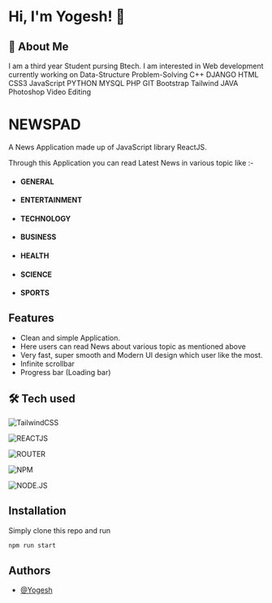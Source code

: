 
# Hi, I'm Yogesh! 👋


## 🚀 About Me
I am a third year Student pursing Btech. I am interested in Web development currently working on Data-Structure Problem-Solving C++ DJANGO HTML CSS3 JavaScript PYTHON MYSQL PHP GIT Bootstrap Tailwind JAVA Photoshop Video Editing


# NEWSPAD

A News Application made up of JavaScript library ReactJS.

Through this Application you can read Latest News in various topic like :-

- #### GENERAL

- #### ENTERTAINMENT

- #### TECHNOLOGY

- #### BUSINESS

- #### HEALTH

- #### SCIENCE

- #### SPORTS
## Features

- Clean and simple Application.
- Here users can read News about various topic as mentioned above
- Very fast, super smooth and Modern UI design which user like the most.
- Infinite scrollbar
- Progress bar (Loading bar)
## 🛠 Tech used

![TailwindCSS](https://img.shields.io/badge/tailwindcss-%2338B2AC.svg?style=for-the-badge&logo=tailwind-css&logoColor=white) 

![REACTJS](https://img.shields.io/badge/react-%2320232a.svg?style=for-the-badge&logo=react&logoColor=%2361DAFB) 

![ROUTER](https://img.shields.io/badge/React_Router-CA4245?style=for-the-badge&logo=react-router&logoColor=white) 

![NPM](https://img.shields.io/badge/NPM-%23000000.svg?style=for-the-badge&logo=npm&logoColor=white) 

![NODE.JS](https://img.shields.io/badge/node.js-6DA55F?style=for-the-badge&logo=node.js&logoColor=white) 

## Installation

Simply clone this repo
and run

```bash
npm run start
```
## Authors

- [@Yogesh](https://www.github.com/yogesh2k21)

